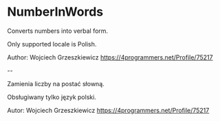 NumberInWords
=============

Converts numbers into verbal form.

Only supported locale is Polish.

Author: Wojciech Grzeszkiewicz https://4programmers.net/Profile/75217

--

Zamienia liczby na postać słowną.

Obsługiwany tylko język polski.

Autor: Wojciech Grzeszkiewicz https://4programmers.net/Profile/75217
